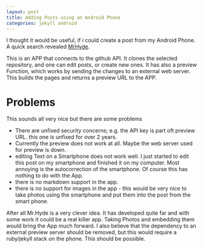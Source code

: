 ```yaml
---
layout: post
title: Adding Posts using an Android Phone
categories: jekyll android
---
```

I thought it would be useful, if i could create a post from my Android Phone. 
A quick search revealed [MrHyde](https://github.com/FauDroids/MrHyde). 

This is an APP that connects to the github API.
It clones the selected repository, and one can edit posts, or create new ones.
It has also a preview Function, which works by sending the changes to an external web server. This builds the pages and returns a preview URL to the APP.

# Problems
This sounds all very nice but there are some problems

* There are unfixed security concerns; e.g. the API key is part oft preview URL. this one is unfixed for over 2 years.
* Currently the preview does not work at all. Maybe the web server used for preview is down. 
* editing Text on a Smartphone does not work well. I just started to edit this post on my smartphone and finished it on my computer. Most annoying is the autocorrection of the smartphone. Of course this has nothing to do with the App.
* there is no markdown support in the app.
* there is no support for images in the app - this would be very nice to take photos using the smartphone and put them into the post from the smart phone.

After all Mr.Hyde is a very clever idea. It has developed quite far and with some work it could be a real killer app. Taking Photos and embedding them would bring the App much forward. I also believe that the dependency to an external preview server should be removed, but this would require a ruby/jekyll stack on the phone. This should be possible.
